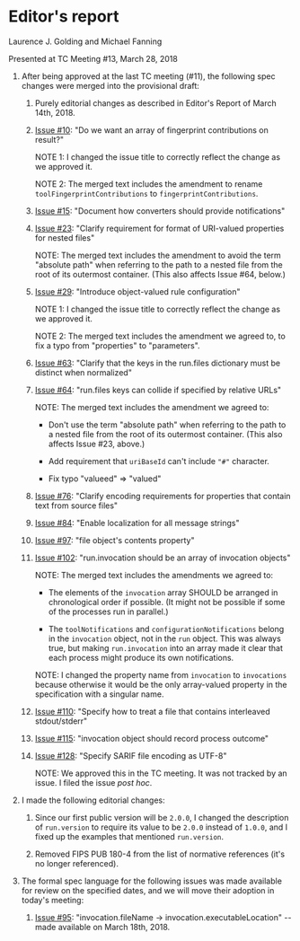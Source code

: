 # Editor's report

Laurence J. Golding and Michael Fanning

Presented at TC Meeting #13, March 28, 2018

1. After being approved at the last TC meeting (#11), the following spec changes were merged into the provisional draft:

    1. Purely editorial changes as described in Editor's Report of March 14th, 2018.
   
    2. [Issue #10](https://github.com/oasis-tcs/sarif-spec/issues/10): "Do we want an array of fingerprint contributions on result?"

        NOTE 1: I changed the issue title to correctly reflect the change as we approved it.

        NOTE 2: The merged text includes the amendment to rename `toolFingerprintContributions` to `fingerprintContributions`.

    3. [Issue #15](https://github.com/oasis-tcs/sarif-spec/issues/15): "Document how converters should provide notifications"

    4. [Issue #23](https://github.com/oasis-tcs/sarif-spec/issues/23): "Clarify requirement for format of URI-valued properties for nested files"

        NOTE: The merged text includes the amendment to avoid the term "absolute path" when referring to the path to a nested file from the root of its outermost container. (This also affects Issue #64, below.)

    5. [Issue #29](https://github.com/oasis-tcs/sarif-spec/issues/29): "Introduce object-valued rule configuration"
 
        NOTE 1: I changed the issue title to correctly reflect the change as we approved it.

        NOTE 2: The merged text includes the amendment we agreed to, to fix a typo from "properties" to "parameters".

    6. [Issue #63](https://github.com/oasis-tcs/sarif-spec/issues/63): "Clarify that the keys in the run.files dictionary must be distinct when normalized"

    7. [Issue #64](https://github.com/oasis-tcs/sarif-spec/issues/64): "run.files keys can collide if specified by relative URLs"

        NOTE: The merged text includes the amendment we agreed to:

        - Don't use the term "absolute path" when referring to the path to a nested file from the root of its outermost container. (This also affects Issue #23, above.)

        - Add requirement that `uriBaseId` can't include `"#"` character.

        - Fix typo "valueed" => "valued"

    8. [Issue #76](https://github.com/oasis-tcs/sarif-spec/issues/76): "Clarify encoding requirements for properties that contain text from source files"

    9. [Issue #84](https://github.com/oasis-tcs/sarif-spec/issues/84): "Enable localization for all message strings"

    10. [Issue #97](https://github.com/oasis-tcs/sarif-spec/issues/97): "file object's contents property"

    11. [Issue #102](https://github.com/oasis-tcs/sarif-spec/issues/102): "run.invocation should be an array of invocation objects"

        NOTE: The merged text includes the amendments we agreed to:

        - The elements of the `invocation` array SHOULD be arranged in chronological order if possible. (It might not be possible if some of the processes run in parallel.)

        - The `toolNotifications` and `configurationNotifications` belong in the `invocation` object, not in the `run` object. This was always true, but making `run.invocation` into an array made it clear that each process might produce its own notifications.

        NOTE: I changed the property name from `invocation` to `invocations` because otherwise it would be the only array-valued property in the specification with a singular name.

    12. [Issue #110](https://github.com/oasis-tcs/sarif-spec/issues/110): "Specify how to treat a file that contains interleaved stdout/stderr"

    13. [Issue #115](https://github.com/oasis-tcs/sarif-spec/issues/115): "invocation object should record process outcome"

    14. [Issue #128](https://github.com/oasis-tcs/sarif-spec/issues/128): "Specify SARIF file encoding as UTF-8"

        NOTE: We approved this in the TC meeting. It was not tracked by an issue. I filed the issue _post hoc_.

2. I made the following editorial changes:

    1. Since our first public version will be `2.0.0`, I changed the description of `run.version` to require its value to be `2.0.0` instead of `1.0.0`, and I fixed up the examples that mentioned `run.version`.

    2. Removed FIPS PUB 180-4 from the list of normative references (it's no longer referenced).

3. The formal spec language for the following issues was made available for review on the specified dates, and we will move their adoption in today's meeting:

    1. [Issue #95](https://github.com/oasis-tcs/sarif-spec/issues/95): "invocation.fileName -> invocation.executableLocation" -- made available on March 18th, 2018.
